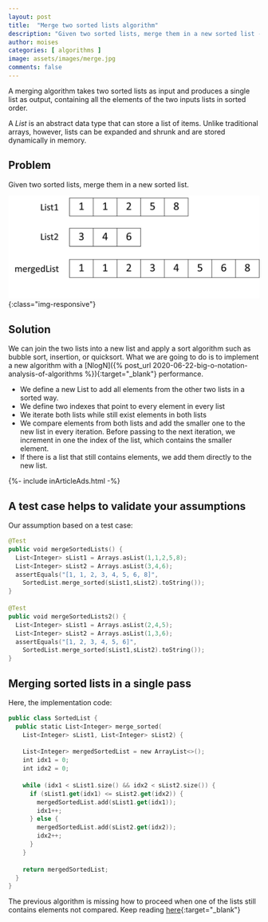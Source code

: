 ```yaml
---
layout: post
title:  "Merge two sorted lists algorithm"
description: "Given two sorted lists, merge them in a new sorted list - coding interview"
author: moises
categories: [ algorithms ]
image: assets/images/merge.jpg
comments: false
---
```


A merging algorithm takes two sorted lists as input and produces a single list as output, containing all the elements of the two inputs lists in sorted order.

A *List* is an abstract data type that can store a list of items. Unlike traditional arrays, however, lists can be expanded and shrunk and are stored dynamically in memory.

## Problem

Given two sorted lists, merge them in a new sorted list. 

![merge-two-sorted-lists](/assets/images/mergeSortedLists.jpg){:class="img-responsive"}

## Solution

We can join the two lists into a new list and apply a sort algorithm such as bubble sort, insertion, or quicksort. What we are going to do is to implement a new algorithm with a [NlogN]({% post_url 2020-06-22-big-o-notation-analysis-of-algorithms %}){:target="_blank"} performance.

- We define a new List to add all elements from the other two lists in a sorted way.
- We define two indexes that point to every element in every list
- We iterate both lists while still exist elements in both lists
- We compare elements from both lists and add the smaller one to the new list in every iteration. Before passing to the next iteration, we increment in one the index of the list, which contains the smaller element.
- If there is a list that still contains elements, we add them directly to the new list.

<div>
{%- include inArticleAds.html -%}
</div>

## A test case helps to validate your assumptions

Our assumption based on a test case:

```kotlin
@Test
public void mergeSortedLists() {
  List<Integer> sList1 = Arrays.asList(1,1,2,5,8);
  List<Integer> sList2 = Arrays.asList(3,4,6);
  assertEquals("[1, 1, 2, 3, 4, 5, 6, 8]",    
    SortedList.merge_sorted(sList1,sList2).toString());
}

@Test
public void mergeSortedLists2() {
  List<Integer> sList1 = Arrays.asList(2,4,5);
  List<Integer> sList2 = Arrays.asList(1,3,6);
  assertEquals("[1, 2, 3, 4, 5, 6]", 
    SortedList.merge_sorted(sList1,sList2).toString());
}
```

## Merging sorted lists in a single pass

Here, the implementation code:

```kotlin
public class SortedList {
  public static List<Integer> merge_sorted(
    List<Integer> sList1, List<Integer> sList2) {

    List<Integer> mergedSortedList = new ArrayList<>();
    int idx1 = 0;
    int idx2 = 0;

    while (idx1 < sList1.size() && idx2 < sList2.size()) {
      if (sList1.get(idx1) <= sList2.get(idx2)) {
        mergedSortedList.add(sList1.get(idx1));
        idx1++;
      } else {
        mergedSortedList.add(sList2.get(idx2));
        idx2++;
      }
    }

    return mergedSortedList;
  }
}
```

The previous algorithm is missing how to proceed when one of the lists still contains elements not compared. Keep reading [here](https://amzn.to/3wdwVry){:target="_blank"}
